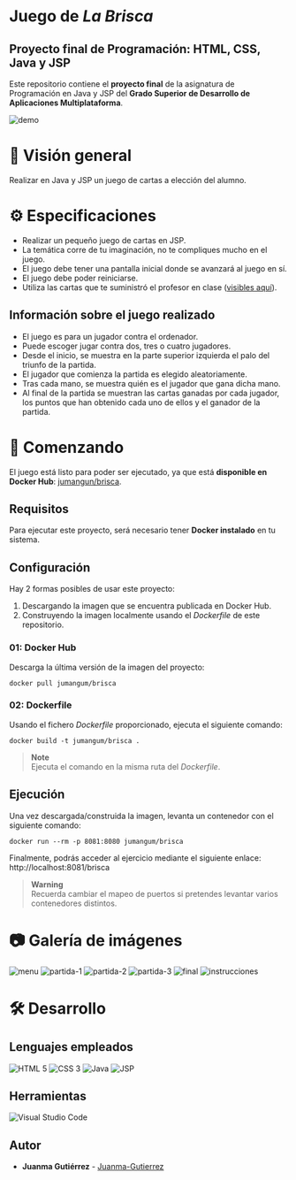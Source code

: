 # Juego de *La Brisca*

## Proyecto final de Programación: HTML, CSS, Java y JSP
Este repositorio contiene el **proyecto final** de la asignatura de Programación en Java y JSP del **Grado Superior de Desarrollo de Aplicaciones Multiplataforma**.

![demo](https://user-images.githubusercontent.com/101201349/231456615-30898eaa-b799-4284-97fb-1334e485655b.png)


# 👀 Visión general
Realizar en Java y JSP un juego de cartas a elección del alumno.


# ⚙️ Especificaciones
- Realizar un pequeño juego de cartas en JSP.
- La temática corre de tu imaginación, no te compliques mucho en el juego.
- El juego debe tener una pantalla inicial donde se avanzará al juego en sí.
- El juego debe poder reiniciarse.
- Utiliza las cartas que te suministró el profesor en clase ([visibles aquí](https://github.com/Juanma-Gutierrez/proyecto-brisca/tree/main/src/main/webapp/assets/img/deck)).

## Información sobre el juego realizado
- El juego es para un jugador contra el ordenador.
- Puede escoger jugar contra dos, tres o cuatro jugadores.
- Desde el inicio, se muestra en la parte superior izquierda el palo del triunfo de la partida.
- El jugador que comienza la partida es elegido aleatoriamente.
- Tras cada mano, se muestra quién es el jugador que gana dicha mano.
- Al final de la partida se muestran las cartas ganadas por cada jugador, los puntos que han obtenido cada uno de ellos y el ganador de la partida.


# 🚀 Comenzando
El juego está listo para poder ser ejecutado, ya que está **disponible en Docker Hub**: [jumangun/brisca](https://hub.docker.com/r/jumangum/brisca).

## Requisitos
Para ejecutar este proyecto, será necesario tener **Docker instalado** en tu sistema.

## Configuración
Hay 2 formas posibles de usar este proyecto:
1. Descargando la imagen que se encuentra publicada en Docker Hub.
2. Construyendo la imagen localmente usando el *Dockerfile* de este repositorio.

### 01: Docker Hub
Descarga la última versión de la imagen del proyecto:
```
docker pull jumangum/brisca
```

### 02: Dockerfile
Usando el fichero *Dockerfile* proporcionado, ejecuta el siguiente comando:
```
docker build -t jumangum/brisca .
```

> **Note**  
> Ejecuta el comando en la misma ruta del *Dockerfile*.


## Ejecución
Una vez descargada/construida la imagen, levanta un contenedor con el siguiente comando:
```
docker run --rm -p 8081:8080 jumangum/brisca
```

Finalmente, podrás acceder al ejercicio mediante el siguiente enlace: http://localhost:8081/brisca

> **Warning**  
> Recuerda cambiar el mapeo de puertos si pretendes levantar varios contenedores distintos.


# 📷 Galería de imágenes
![menu](https://user-images.githubusercontent.com/101201349/231456513-f12d3872-0319-4189-9bd0-7fc2b3775d72.png)
![partida-1](https://user-images.githubusercontent.com/101201349/236403793-6394205c-ca88-42be-b9fa-2a25038c0047.png)
![partida-2](https://user-images.githubusercontent.com/101201349/231456576-8f40778b-ca48-44c6-88dc-183e72deffa5.png)
![partida-3](https://user-images.githubusercontent.com/101201349/231456664-6e9ad37f-f762-442b-abfb-6dd2e8adbd41.png)
![final](https://user-images.githubusercontent.com/101201349/231456707-247eb3c4-1555-41e8-a0db-1442a28ba783.png)
![instrucciones](https://user-images.githubusercontent.com/101201349/231456744-6256b5a5-2c4e-46d9-bd30-a945b68652eb.png)


# 🛠️ Desarrollo

## Lenguajes empleados
![HTML 5](https://img.shields.io/badge/-HTML5-014267?logo=html5&style=for-the-badge)
![CSS 3](https://img.shields.io/badge/-CSS3-014267?logo=css3&style=for-the-badge)
![Java](https://img.shields.io/badge/-Java-014267?style=for-the-badge)
![JSP](https://img.shields.io/badge/-JSP-014267?style=for-the-badge)

## Herramientas 
![Visual Studio Code](https://img.shields.io/badge/-Visual%20Studio%20Code-0273b4?logo=visualstudiocode&style=for-the-badge)

## Autor
- **Juanma Gutiérrez** - [Juanma-Gutierrez](https://github.com/Juanma-Gutierrez)

